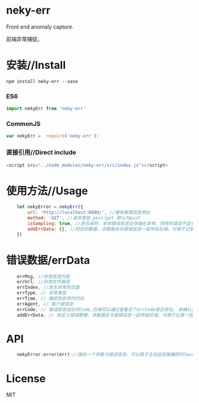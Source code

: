 # neky-err
Front end anomaly capture.

前端异常捕捉。

# 安装//Install

```npm
npm install neky-err --save
```

### ES6

```JavaScript
import nekyErr from 'neky-err'

```

### CommonJS

```JavaScript
var nekyErr =  require('neky-err');

```

### 直接引用//Direct include

```JavaScript
<script src="../node_modules/neky-err/src/index.js"></script>
```

# 使用方法//Usage

```JavaScript
    let nekyError = nekyErr({ 
        url: 'http://localhost:8800/', //接收报错信息地址
        method: 'GET', //请求类型 post/get 默认为post
        isSampling: true, //是否采样，本地错误信息会存储在本地，同样的错误不会多次发送请求 true / false 默认为true
        addErrData: {}, //附加的数据，该数据会与报错信息一起传给后端，可用于记录一些业务数据
    })
```

# 错误数据/errData

```JavaScript
    errMsg, //异常信息内容
    errUrl, //异常文件路径
    errIndex, //发生异常的页面
    errType, // 异常类型
    errTime, // 捕捉到异常的时间
    errAgent, // 客户端信息
    errCode, // 错误信息组合的Code,后端可以通过查看这个errCode是否存在, 来确认该报错信息是否需要保存。
    addErrData, // 自定义错误数据，该数据会与报错信息一起传给后端，可用于记录一些业务数据
```

# API

```JavaScript
    nekyError.error(err) //接收一个参数为错误信息，可以用于主动监控被捕获的JavaScript异常。
```


# License

MIT